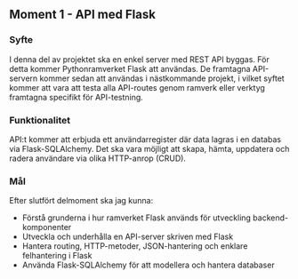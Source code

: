 ## Moment 1 - API med Flask

### Syfte
I denna del av projektet ska en enkel server med REST API byggas. För detta kommer Pythonramverket Flask att användas.
De framtagna API-servern kommer sedan att användas i nästkommande projekt, i vilket syftet kommer att vara att testa
alla API-routes genom ramverk eller verktyg framtagna specifikt för API-testning.

### Funktionalitet
API:t kommer att erbjuda ett användarregister där data lagras i en databas via Flask-SQLAlchemy. Det ska vara möjligt 
att skapa, hämta, uppdatera och radera användare via olika HTTP-anrop (CRUD).

### Mål
Efter slutfört delmoment ska jag kunna:
* Förstå grunderna i hur ramverket Flask används för utveckling backend-komponenter
* Utveckla och underhålla en API-server skriven med Flask
* Hantera routing, HTTP-metoder, JSON-hantering och enklare felhantering i Flask
* Använda Flask-SQLAlchemy för att modellera och hantera databaser
